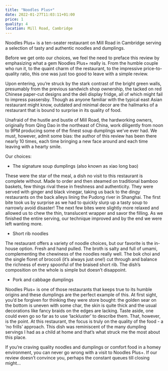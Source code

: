 ```yaml
---
title: "Noodles Plus+"
date: 2022-01-27T11:03:11+01:00
price: 1
quality: 4
location: Mill Road, Cambridge
---
```


Noodles Plus+ is a ten-seater restaurant on Mill Road in Cambridge serving a selection of tasty and authentic noodles and dumplings. 

<!--more-->
 
Before we get onto our choices, we feel the need to preface this review by emphasizing what a gem Noodles Plus+ really is. From the humble couple who run it, to the quaint charm of the restaurant, to the impressive price-to-quality ratio, this one was just too good to leave with a simple review.
 
Upon entering, you’re struck by the stark contrast of the bright green walls, presumably from the previous sandwich shop ownership, the tacked on red Chinese paper-cut designs and the deli display fridge, all of which might fail to impress passersby. Though as anyone familiar with the typical east Asian restaurant might know, outdated and minimal decor are the hallmarks of a restaurant that is bound to surprise in its quality of food.

Unafraid of the hustle and bustle of Mill Road, the hardworking owners, originally from Qing Dao in the northeast of China, work diligently from noon to 9PM producing some of the finest soup dumplings we’ve ever had. We must, however, admit some bias: the author of this review has been there nearly 10 times, each time bringing a new face around and each time leaving with a hearty smile.
 
Our choices:
 
* The signature soup dumplings (also known as xiao long bao)
 
These were the star of the meal, a dish no visit to this restaurant is complete without. Made to order and then steamed on traditional bamboo baskets, few things rival these in freshness and authenticity. They were served with ginger and black vinegar, taking us back to the dingy restaurants on the back alleys lining the Pudong river in Shanghai. The first bite took us by surprise as we had to quickly slurp up a tasty soup to narrowly avoid disaster! The next few bites were slightly more relaxed and allowed us to chew the thin, translucent wrapper and savor the filling. As we finished the entire serving, our technique improved and by the end we were left wanting more.
 
* Short rib noodles
 
The restaurant offers a variety of noodle choices, but our favorite is the in-house option. Fresh and hand pulled. The broth is salty and full of umami, complementing the chewiness of the noodles really well. The bok choi and the single floret of broccoli (it’s always just one!) cut through and balance the richness of every spoonful of the braised short rib. The dish’s composition on the whole is simple but doesn’t disappoint.
 
* Pork and cabbage dumplings
 
Noodles Plus+ is one of those restaurants that keeps true to its humble origins and these dumplings are the perfect example of this. At first sight, you’d be forgiven for thinking they were store bought: the golden sear on the bottom is uneven with some char, the skin is quite thick and the usual decorations like fancy braids on the edges are lacking. Taste aside, one could even go so far as to use ‘lackluster’ to describe them. That, however, is the point. At this restaurant, the focus is truly on the quality of the food - a ‘no frills’ approach. This dish was reminiscent of the many dumpling servings I had as a child at home and that’s what struck me the most about this place.
 
If you’re craving quality noodles and dumplings or comfort food in a homey environment, you can never go wrong with a visit to Noodles Plus+. If our review doesn’t convince you, perhaps the constant queues till closing might...